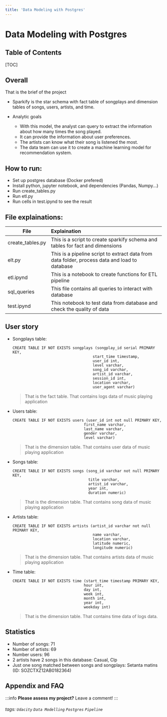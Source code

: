 ```yaml
---
title: 'Data Modeling with Postgres'
---
```


Data Modeling with Postgres
===

## Table of Contents

[TOC]

## Overall

That is the brief of the project

* Sparkify is the star schema with fact table of songplays and dimension tables of songs, users, artists, and time.

* Analytic goals
    * With this model, the analyst can query to extract the information about how many times the song played. 
    * It can provide the information about user preferences. 
    * The artists can know what their song is listened the most.
    * The data team can use it to create a machine learning model for recommendation system.   
    
## How to run:
* Set up postgres database (Docker prefered)
* Install python, jupyter notebook, and dependencies (Pandas, Numpy...)
* Run create_tables.py
* Run etl.py
* Run cells in test.ipynd to see the result

## File explainations:

| File              | Explaination            |
| ----------------- |:----------------------- |
| create_tables.py       | This is a script to create sparkify schema and tables for fact and dimensions  |
| elt.py | This is a pipeline script to extract data from data folder, process data and load to database      |
| etl.ipynd         | This is a notebook to create functions for ETL pipeline    |
| sql_queries        | This file contains all queries to interact with database    | 
| test.ipynd   | This notebook to test data from database and check the quality of data |

User story
---
* Songplays table: 
    ```sql=
    CREATE TABLE IF NOT EXISTS songplays (songplay_id serial PRIMARY KEY, 
                                        start_time timestamp, 
                                        user_id int, 
                                        level varchar, 
                                        song_id varchar, 
                                        artist_id varchar, 
                                        session_id int, 
                                        location varchar, 
                                        user_agent varchar)
    ```
    > That is the fact table. That contains logs data of music playing application


* Users table: 
    ```sql=
    CREATE TABLE IF NOT EXISTS users (user_id int not null PRIMARY KEY, 
                                    first_name varchar, 
                                    last_name varchar, 
                                    gender varchar, 
                                    level varchar)
    ```
    > That is the dimension table. That contains user data of music playing application

* Songs table: 
    ```sql=
    CREATE TABLE IF NOT EXISTS songs (song_id varchar not null PRIMARY KEY, 
                                      title varchar, 
                                      artist_id varchar, 
                                      year int, 
                                      duration numeric)
    ```
    > That is the dimension table. That contains song data of music playing application

* Artists table: 
    ```sql=
    CREATE TABLE IF NOT EXISTS artists (artist_id varchar not null PRIMARY KEY, 
                                        name varchar, 
                                        location varchar, 
                                        latitude numeric, 
                                        longitude numeric)
    ```
    > That is the dimension table. That contains artists data of music playing application

* Time table: 
    ```sql=
    CREATE TABLE IF NOT EXISTS time (start_time timestamp PRIMARY KEY, 
                                    hour int, 
                                    day int, 
                                    week int, 
                                    month int, 
                                    year int, 
                                    weekday int)
    ```
    > That is the dimension table. That contains time data of logs data.



Statistics
---
* Number of songs: 71
* Number of artists: 69
* Number users: 96
* 2 artists have 2 songs in this database: Casual, Clp
* Just one song matched between songs and songplays: Setanta matins	(ID: SOZCTXZ12AB0182364)



## Appendix and FAQ

:::info
**Please assess my project?** Leave a comment!
:::

###### tags: `Udacity` `Data Modelling` `Postgres` `Pipeline`
